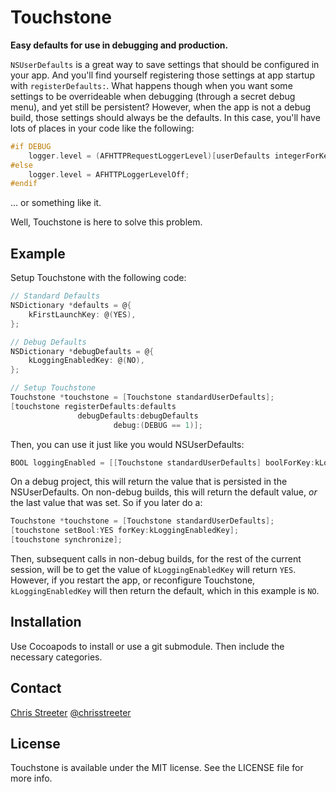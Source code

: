 # Touchstone

**Easy defaults for use in debugging and production.**

`NSUserDefaults` is a great way to save settings that should be configured in your app. And you'll find yourself registering those settings at app startup with `registerDefaults:`. What happens though when you want some settings to be overrideable when debugging (through a secret debug menu), and yet still be persistent? However, when the app is not a debug build, those settings should always be the defaults. In this case, you'll have lots of places in your code like the following:

```objective-c
#if DEBUG
    logger.level = (AFHTTPRequestLoggerLevel)[userDefaults integerForKey:kUserDefaultsNetworkLoggingLevel];
#else
    logger.level = AFHTTPLoggerLevelOff;
#endif
```

... or something like it.

Well, Touchstone is here to solve this problem.

## Example

Setup Touchstone with the following code:

```objective-c
// Standard Defaults
NSDictionary *defaults = @{
    kFirstLaunchKey: @(YES),
};

// Debug Defaults
NSDictionary *debugDefaults = @{
    kLoggingEnabledKey: @(NO),
};

// Setup Touchstone
Touchstone *touchstone = [Touchstone standardUserDefaults];
[touchstone registerDefaults:defaults
               debugDefaults:debugDefaults
                       debug:(DEBUG == 1)];
```

Then, you can use it just like you would NSUserDefaults:

```objective-c
BOOL loggingEnabled = [[Touchstone standardUserDefaults] boolForKey:kLoggingEnabledKey];
```

On a debug project, this will return the value that is persisted in the NSUserDefaults. On non-debug builds, this will return the default value, _or_ the last value that was set. So if you later do a:

```objective-c
Touchstone *touchstone = [Touchstone standardUserDefaults];
[touchstone setBool:YES forKey:kLoggingEnabledKey];
[touchstone synchronize];
```

Then, subsequent calls in non-debug builds, for the rest of the current session, will be to get the value of `kLoggingEnabledKey` will return `YES`. However, if you restart the app, or reconfigure Touchstone, `kLoggingEnabledKey` will then return the default, which in this example is `NO`.

## Installation

Use Cocoapods to install or use a git submodule. Then include the necessary categories.

## Contact

[Chris Streeter](http://github.com/streeter)
[@chrisstreeter](https://twitter.com/chrisstreeter)

## License

Touchstone is available under the MIT license. See the LICENSE file for more info.

